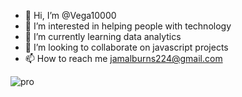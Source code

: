 - 👋 Hi, I’m @Vega10000
- 👀 I’m interested in helping people with technology
- 🌱 I’m currently learning data analytics
- 💞️ I’m looking to collaborate on javascript projects
- 📫 How to reach me jamalburns224@gmail.com


![pro](https://user-images.githubusercontent.com/131797675/234342093-5320abea-1e32-4c0a-8aa6-862a4ff9aff9.jpg)

